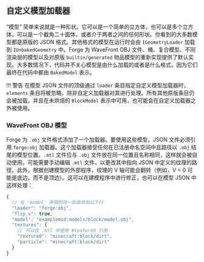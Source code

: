 ## 自定义模型加载器
“模型” 简单来说就是一种形状。它可以是一个简单的立方体，也可以是多个立方体，可以是一个截角二十面体，或者介于两者之间的任何形状。你看到的大多数模型都是原版的 JSON 格式。其他格式的模型在运行时会由 `IGeometryLoader` 加载到 `IUnbakedGeometry` 中。Forge 为 WaveFront OBJ 文件、桶、复合模型、不同渲染层的模型以及对原版 `builtin/generated` 物品模型的重新实现提供了默认实现。大多数情况下，代码并不关心模型是由什么加载的或者是什么格式，因为它们最终在代码中都由 `BakedModel` 表示。

!!! 警告
    在模型 JSON 文件的顶级通过 `loader` 条目指定自定义模型加载器时，`elements` 条目将被忽略，除非自定义加载器对其进行处理。所有其他原版条目仍会被加载，并且在未烘焙的 `BlockModel` 表示中可用，也可能会在自定义加载器之外被使用。

### WaveFront OBJ 模型
Forge 为 `.obj` 文件格式添加了一个加载器。要使用这些模型，JSON 文件必须引用 `forge:obj` 加载器。这个加载器接受任何在已注册命名空间中且路径以 `.obj` 结尾的模型位置。`.mtl` 文件应与 `.obj` 文件放在同一位置且名称相同，这样就会被自动使用。可能需要手动编辑 `.mtl` 文件，以更改其中指向 JSON 中定义的纹理的路径。此外，根据创建模型的外部程序，纹理的 V 轴可能会翻转（例如，V = 0 可能是底边，而不是顶边）。这可以在建模程序中进行修正，也可以在模型 JSON 中这样处理：

```js
{
  // 在 'model' 声明的同一层级添加以下行
  "loader": "forge:obj",
  "flip_v": true,
  "model": "examplemod:models/block/model.obj",
  "textures": {
    // 可以在 .mtl 中使用 #texture0 引用
    "texture0": "minecraft:block/dirt",
    "particle": "minecraft:block/dirt"
  }
}
```
